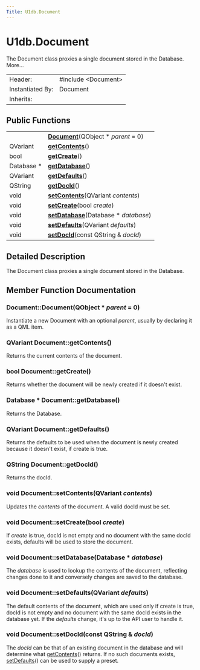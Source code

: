 ```yaml
---
Title: U1db.Document
---
```


# U1db.Document

<!-- $$$Document-brief -->
<p>The Document class proxies a single document stored in the Database. More...</p>
<!-- @@@Document -->
<table class="alignedsummary">
<tr><td class="memItemLeft rightAlign topAlign"> Header:</td><td class="memItemRight bottomAlign"> <span class="preprocessor">#include &lt;Document&gt;</span>
</td></tr><tr><td class="memItemLeft rightAlign topAlign"> Instantiated By:</td><td class="memItemRight bottomAlign"> Document</td></tr><tr><td class="memItemLeft rightAlign topAlign"> Inherits:</td><td class="memItemRight bottomAlign"> </td></tr></table><ul>
</ul>
<h2 id="public-functions">Public Functions</h2>
<table class="alignedsummary">
<tr><td class="memItemLeft rightAlign topAlign"> </td><td class="memItemRight bottomAlign"><b><a href="#Document">Document</a></b>(QObject *<i> parent</i> = 0)</td></tr>
<tr><td class="memItemLeft rightAlign topAlign"> QVariant </td><td class="memItemRight bottomAlign"><b><a href="#getContents">getContents</a></b>()</td></tr>
<tr><td class="memItemLeft rightAlign topAlign"> bool </td><td class="memItemRight bottomAlign"><b><a href="#getCreate">getCreate</a></b>()</td></tr>
<tr><td class="memItemLeft rightAlign topAlign"> Database * </td><td class="memItemRight bottomAlign"><b><a href="#getDatabase">getDatabase</a></b>()</td></tr>
<tr><td class="memItemLeft rightAlign topAlign"> QVariant </td><td class="memItemRight bottomAlign"><b><a href="#getDefaults">getDefaults</a></b>()</td></tr>
<tr><td class="memItemLeft rightAlign topAlign"> QString </td><td class="memItemRight bottomAlign"><b><a href="#getDocId">getDocId</a></b>()</td></tr>
<tr><td class="memItemLeft rightAlign topAlign"> void </td><td class="memItemRight bottomAlign"><b><a href="#setContents">setContents</a></b>(QVariant<i> contents</i>)</td></tr>
<tr><td class="memItemLeft rightAlign topAlign"> void </td><td class="memItemRight bottomAlign"><b><a href="#setCreate">setCreate</a></b>(bool<i> create</i>)</td></tr>
<tr><td class="memItemLeft rightAlign topAlign"> void </td><td class="memItemRight bottomAlign"><b><a href="#setDatabase">setDatabase</a></b>(Database *<i> database</i>)</td></tr>
<tr><td class="memItemLeft rightAlign topAlign"> void </td><td class="memItemRight bottomAlign"><b><a href="#setDefaults">setDefaults</a></b>(QVariant<i> defaults</i>)</td></tr>
<tr><td class="memItemLeft rightAlign topAlign"> void </td><td class="memItemRight bottomAlign"><b><a href="#setDocId">setDocId</a></b>(const QString &amp;<i> docId</i>)</td></tr>
</table>
<!-- $$$Document-description -->
<h2 id="details">Detailed Description</h2>
<p>The Document class proxies a single document stored in the Database.</p>
<!-- @@@Document -->
<h2>Member Function Documentation</h2>
<!-- $$$Document[overload1]$$$DocumentQObject* -->
<h3 class="fn" id="Document">Document::<span class="name">Document</span>(<span class="type">QObject</span> *<i> parent</i> = 0)</h3>
<p>Instantiate a new Document with an optional <i>parent</i>, usually by declaring it as a QML item.</p>
<!-- @@@Document -->
<!-- $$$getContents[overload1]$$$getContents -->
<h3 class="fn" id="getContents"><span class="type">QVariant</span> Document::<span class="name">getContents</span>()</h3>
<p>Returns the current contents of the document.</p>
<!-- @@@getContents -->
<!-- $$$getCreate[overload1]$$$getCreate -->
<h3 class="fn" id="getCreate"><span class="type">bool</span> Document::<span class="name">getCreate</span>()</h3>
<p>Returns whether the document will be newly created if it doesn't exist.</p>
<!-- @@@getCreate -->
<!-- $$$getDatabase[overload1]$$$getDatabase -->
<h3 class="fn" id="getDatabase"><span class="type">Database</span> * Document::<span class="name">getDatabase</span>()</h3>
<p>Returns the Database.</p>
<!-- @@@getDatabase -->
<!-- $$$getDefaults[overload1]$$$getDefaults -->
<h3 class="fn" id="getDefaults"><span class="type">QVariant</span> Document::<span class="name">getDefaults</span>()</h3>
<p>Returns the defaults to be used when the document is newly created because it doesn't exist, if create is true.</p>
<!-- @@@getDefaults -->
<!-- $$$getDocId[overload1]$$$getDocId -->
<h3 class="fn" id="getDocId"><span class="type">QString</span> Document::<span class="name">getDocId</span>()</h3>
<p>Returns the docId.</p>
<!-- @@@getDocId -->
<!-- $$$setContents[overload1]$$$setContentsQVariant -->
<h3 class="fn" id="setContents"><span class="type">void</span> Document::<span class="name">setContents</span>(<span class="type">QVariant</span><i> contents</i>)</h3>
<p>Updates the <i>contents</i> of the document. A valid docId must be set.</p>
<!-- @@@setContents -->
<!-- $$$setCreate[overload1]$$$setCreatebool -->
<h3 class="fn" id="setCreate"><span class="type">void</span> Document::<span class="name">setCreate</span>(<span class="type">bool</span><i> create</i>)</h3>
<p>If <i>create</i> is true, docId is not empty and no document with the same docId exists, defaults will be used to store the document.</p>
<!-- @@@setCreate -->
<!-- $$$setDatabase[overload1]$$$setDatabaseDatabase* -->
<h3 class="fn" id="setDatabase"><span class="type">void</span> Document::<span class="name">setDatabase</span>(<span class="type">Database</span> *<i> database</i>)</h3>
<p>The <i>database</i> is used to lookup the contents of the document, reflecting changes done to it and conversely changes are saved to the database.</p>
<!-- @@@setDatabase -->
<!-- $$$setDefaults[overload1]$$$setDefaultsQVariant -->
<h3 class="fn" id="setDefaults"><span class="type">void</span> Document::<span class="name">setDefaults</span>(<span class="type">QVariant</span><i> defaults</i>)</h3>
<p>The default contents of the document, which are used only if create is true, docId is not empty and no document with the same docId exists in the database yet. If the <i>defaults</i> change, it's up to the API user to handle it.</p>
<!-- @@@setDefaults -->
<!-- $$$setDocId[overload1]$$$setDocIdconstQString& -->
<h3 class="fn" id="setDocId"><span class="type">void</span> Document::<span class="name">setDocId</span>(const <span class="type">QString</span> &amp;<i> docId</i>)</h3>
<p>The <i>docId</i> can be that of an existing document in the database and will determine what <a href="#getContents">getContents</a>() returns. If no such documents exists, <a href="#setDefaults">setDefaults</a>() can be used to supply a preset.</p>
<!-- @@@setDocId -->

